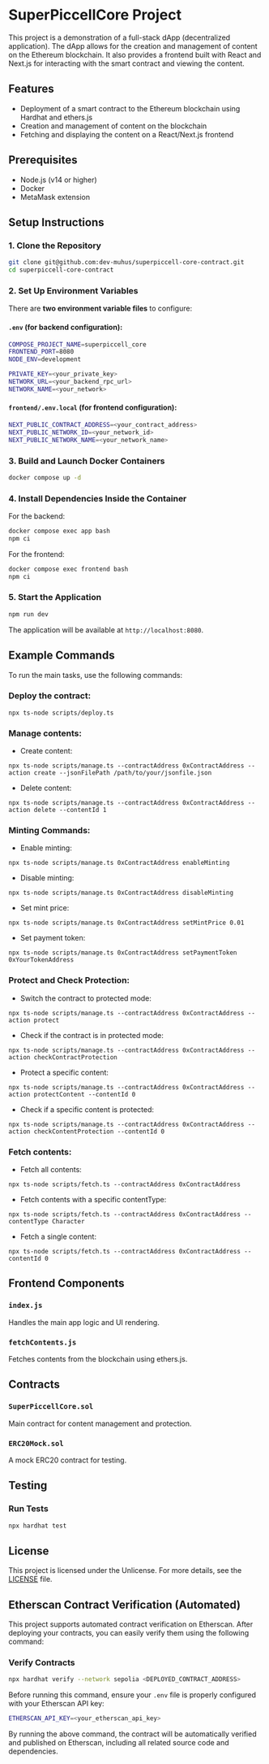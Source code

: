 
# SuperPiccellCore Project

This project is a demonstration of a full-stack dApp (decentralized application). The dApp allows for the creation and management of content on the Ethereum blockchain. It also provides a frontend built with React and Next.js for interacting with the smart contract and viewing the content.

## Features

- Deployment of a smart contract to the Ethereum blockchain using Hardhat and ethers.js
- Creation and management of content on the blockchain
- Fetching and displaying the content on a React/Next.js frontend

## Prerequisites

- Node.js (v14 or higher)
- Docker
- MetaMask extension

## Setup Instructions

### 1. Clone the Repository
```bash
git clone git@github.com:dev-muhus/superpiccell-core-contract.git
cd superpiccell-core-contract
```

### 2. Set Up Environment Variables

There are **two environment variable files** to configure:

#### `.env` (for backend configuration):
```bash
COMPOSE_PROJECT_NAME=superpiccell_core
FRONTEND_PORT=8080
NODE_ENV=development

PRIVATE_KEY=<your_private_key>
NETWORK_URL=<your_backend_rpc_url>
NETWORK_NAME=<your_network>
```

#### `frontend/.env.local` (for frontend configuration):
```bash
NEXT_PUBLIC_CONTRACT_ADDRESS=<your_contract_address>
NEXT_PUBLIC_NETWORK_ID=<your_network_id>
NEXT_PUBLIC_NETWORK_NAME=<your_network_name>
```

### 3. Build and Launch Docker Containers
```bash
docker compose up -d
```

### 4. Install Dependencies Inside the Container

For the backend:

```bash
docker compose exec app bash
npm ci
```

For the frontend:

```bash
docker compose exec frontend bash
npm ci
```

### 5. Start the Application
```bash
npm run dev
```

The application will be available at `http://localhost:8080`.

## Example Commands

To run the main tasks, use the following commands:

### Deploy the contract:

```shell
npx ts-node scripts/deploy.ts
```

### Manage contents:

- Create content:
```shell
npx ts-node scripts/manage.ts --contractAddress 0xContractAddress --action create --jsonFilePath /path/to/your/jsonfile.json
```

- Delete content:
```shell
npx ts-node scripts/manage.ts --contractAddress 0xContractAddress --action delete --contentId 1
```

### Minting Commands:

- Enable minting:
```shell
npx ts-node scripts/manage.ts 0xContractAddress enableMinting
```

- Disable minting:
```shell
npx ts-node scripts/manage.ts 0xContractAddress disableMinting
```

- Set mint price:
```shell
npx ts-node scripts/manage.ts 0xContractAddress setMintPrice 0.01
```

- Set payment token:
```shell
npx ts-node scripts/manage.ts 0xContractAddress setPaymentToken 0xYourTokenAddress
```

### Protect and Check Protection:

- Switch the contract to protected mode:
```shell
npx ts-node scripts/manage.ts --contractAddress 0xContractAddress --action protect
```

- Check if the contract is in protected mode:
```shell
npx ts-node scripts/manage.ts --contractAddress 0xContractAddress --action checkContractProtection
```

- Protect a specific content:
```shell
npx ts-node scripts/manage.ts --contractAddress 0xContractAddress --action protectContent --contentId 0
```

- Check if a specific content is protected:
```shell
npx ts-node scripts/manage.ts --contractAddress 0xContractAddress --action checkContentProtection --contentId 0
```

### Fetch contents:

- Fetch all contents:
```shell
npx ts-node scripts/fetch.ts --contractAddress 0xContractAddress
```

- Fetch contents with a specific contentType:
```shell
npx ts-node scripts/fetch.ts --contractAddress 0xContractAddress --contentType Character
```

- Fetch a single content:
```shell
npx ts-node scripts/fetch.ts --contractAddress 0xContractAddress --contentId 0
```

## Frontend Components

### `index.js`
Handles the main app logic and UI rendering.

### `fetchContents.js`
Fetches contents from the blockchain using ethers.js.

## Contracts

### `SuperPiccellCore.sol`
Main contract for content management and protection.

### `ERC20Mock.sol`
A mock ERC20 contract for testing.

## Testing

### Run Tests
```bash
npx hardhat test
```

## License

This project is licensed under the Unlicense. For more details, see the [LICENSE](LICENSE) file.

## Etherscan Contract Verification (Automated)

This project supports automated contract verification on Etherscan. After deploying your contracts, you can easily verify them using the following command:

### Verify Contracts
```bash
npx hardhat verify --network sepolia <DEPLOYED_CONTRACT_ADDRESS>
```

Before running this command, ensure your `.env` file is properly configured with your Etherscan API key:

```bash
ETHERSCAN_API_KEY=<your_etherscan_api_key>
```

By running the above command, the contract will be automatically verified and published on Etherscan, including all related source code and dependencies.

